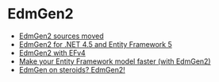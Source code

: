 EdmGen2
=======

* [EdmGen2 sources moved](http://blog.cincura.net/233421-edmgen2-sources-moved/)
* [EdmGen2 for .NET 4.5 and Entity Framework 5](http://blog.cincura.net/233311-edmgen2-for-net-4-5-and-entity-framework-5/)
* [EdmGen2 with EFv4](http://blog.cincura.net/231221-edmgen2-with-efv4/)
* [Make your Entity Framework model faster (with EdmGen2)](http://blog.cincura.net/228787-make-your-entity-framework-model-faster-with-edmgen2/)
* [EdmGen on steroids? EdmGen2!](http://blog.cincura.net/227892-edmgen-on-steroids-edmgen2/)